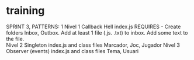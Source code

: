 # training

SPRINT 3, PATTERNS:  1
Nivel 1 Callback Hell
index.js REQUIRES - Create folders Inbox, Outbox. Add at least 1 file (.js. .txt) to inbox. Add some text to the file.  
Nivel 2 Singleton
index.js and class files Marcador, Joc, Jugador
Nivel 3 Observer (events)
index.js and class files Tema, Usuari 
